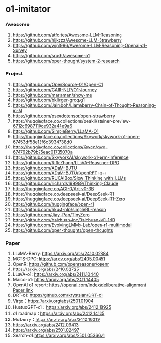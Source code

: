 # o1-imitator

### Awesome

1. https://github.com/atfortes/Awesome-LLM-Reasoning
2. https://github.com/hijkzzz/Awesome-LLM-Strawberry
3. https://github.com/wjn1996/Awesome-LLM-Reasoning-Openai-o1-Survey
4. https://github.com/srush/awesome-o1
5. https://github.com/open-thought/system-2-research

### Project

1. https://github.com/OpenSource-O1/Open-O1
2. https://github.com/GAIR-NLP/O1-Journey
3. https://github.com/marlaman/show-me
4. https://github.com/bklieger-groq/g1
5. https://github.com/Jaimboh/Llamaberry-Chain-of-Thought-Reasoning-in-AI
6. https://github.com/pseudotensor/open-strawberry
7. https://huggingface.co/collections/peakji/steiner-preview-6712c6987110ce932a44e9a6
8. https://github.com/SimpleBerry/LLaMA-O1
9. https://huggingface.co/collections/Skywork/skywork-o1-open-67453df58e12f6c3934738d0
10. https://huggingface.co/collections/Qwen/qwq-674762b79b75eac01735070a
11. https://github.com/SkyworkAI/skywork-o1-prm-inference
12. https://github.com/RifleZhang/LLaVA-Reasoner-DPO
13. https://github.com/ADaM-BJTU
14. https://github.com/ADaM-BJTU/OpenRFT `ReFT`
15. https://github.com/RUCAIBox/Slow_Thinking_with_LLMs
16. https://github.com/richards199999/Thinking-Claude
17. https://huggingface.co/AGI-0/Art-v0-3B
18. https://huggingface.co/deepseek-ai/DeepSeek-R1
19. https://huggingface.co/deepseek-ai/DeepSeek-R1-Zero
20. https://github.com/huggingface/open-r1
21. https://github.com/hkust-nlp/simpleRL-reason
22. https://github.com/Jiayi-Pan/TinyZero
23. https://github.com/baichuan-inc/Baichuan-M1-14B
24. https://github.com/EvolvingLMMs-Lab/open-r1-multimodal
25. https://github.com/open-thoughts/open-thoughts

### Paper

1. LLaMA-Berry: https://arxiv.org/abs/2410.02884
2. MCTS-DPO: https://arxiv.org/abs/2405.00451
3. OpenR: https://github.com/openreasoner/openr
4. https://arxiv.org/abs/2410.02725
5. LLaVA-o1: https://arxiv.org/abs/2411.10440
6. Marco-o1: https://arxiv.org/abs/2411.14405
7. OpenAI o1 report: https://openai.com/index/deliberative-alignment [Paper link](https://assets.ctfassets.net/kftzwdyauwt9/4pNYAZteAQXWtloDdANQ7L/0aedc43a8f2d1e5c71c5e114d287593f/OpenAI_Deliberative-Alignment-Reasoning-Enables-Safer_Language-Models_122024_3.pdf)
8. DRT-o1: https://github.com/krystalan/DRT-o1
9. Virgo：https://arxiv.org/abs/2501.01904
10. HuatuoGPT-o1：https://arxiv.org/abs/2412.18925
11. o1 roadmap：https://arxiv.org/abs/2412.14135
12. Mulberry：https://arxiv.org/abs/2412.18319
13. https://arxiv.org/abs/2412.09413
14. https://arxiv.org/abs/2501.02497
15. Search-o1:https://arxiv.org/abs/2501.05366v1
